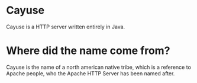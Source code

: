 # Cayuse
Cayuse is a HTTP server written entirely in Java.

# Where did the name come from?
Cayuse is the name of a north american native tribe, which is a reference to Apache people, who the Apache HTTP Server has been named after.
